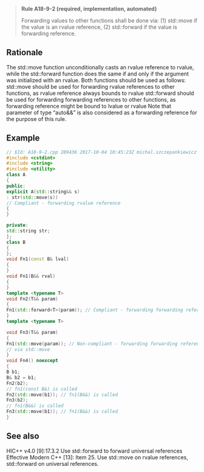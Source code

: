 > **Rule A18-9-2 (required, implementation, automated)**
>
> Forwarding values to other functions shall be done via: (1) std::move if
> the value is an rvalue reference, (2) std::forward if the value is forwarding
> reference.

## Rationale

The std::move function unconditionally casts an rvalue reference to rvalue, while the
std::forward function does the same if and only if the argument was initialized with an
rvalue. Both functions should be used as follows:
std::move should be used for forwarding rvalue references to other functions,
as rvalue reference always bounds to rvalue
std::forward should be used for forwarding forwarding references to other
functions, as forwarding reference might be bound to lvalue or rvalue
Note that parameter of type “auto&&” is also considered as a forwarding reference for
the purpose of this rule.

## Example

```cpp
// $Id: A18-9-2.cpp 289436 2017-10-04 10:45:23Z michal.szczepankiewicz $
#include <cstdint>
#include <string>
#include <utility>
class A
{
public:
explicit A(std::string&& s)
: str(std::move(s))
// Compliant - forwarding rvalue reference
{
}

private:
std::string str;
};
class B
{
};
void Fn1(const B& lval)
{
}
void Fn1(B&& rval)
{
}
template <typename T>
void Fn2(T&& param)
{
Fn1(std::forward<T>(param)); // Compliant - forwarding forwarding reference
}
template <typename T>

void Fn3(T&& param)
{
Fn1(std::move(param)); // Non-compliant - forwarding forwarding reference
// via std::move
}
void Fn4() noexcept
{
B b1;
B& b2 = b1;
Fn2(b2);
// fn1(const B&) is called
Fn2(std::move(b1)); // fn1(B&&) is called
Fn3(b2);
// fn1(B&&) is called
Fn3(std::move(b1)); // fn1(B&&) is called
}

```

## See also

HIC++ v4.0 [9]:17.3.2 Use std::forward to forward universal references
Effective Modern C++ [13]: Item 25. Use std::move on rvalue references,
std::forward on universal references.
